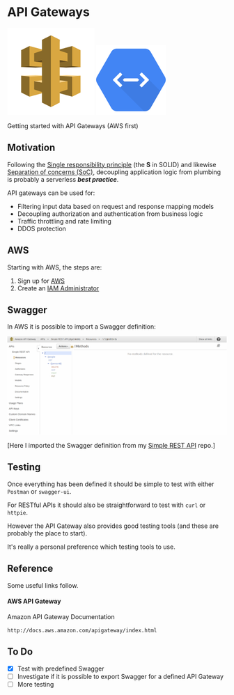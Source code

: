 # API Gateways

![API GAteway](images/ApplicationServices_AmazonAPIGateway.svg) ![Cloud Endpoint](images/Cloud_Endpoints.svg)

Getting started with API Gateways (AWS first)

## Motivation

Following the [Single responsibility principle](http://en.wikipedia.org/wiki/Single_responsibility_principle)
(the __S__ in SOLID) and likewise [Separation of concerns (SoC)](http://en.wikipedia.org/wiki/Separation_of_concerns),
decoupling application logic from plumbing is probably a serverless ___best practice___.

API gateways can be used for:

* Filtering input data based on request and response mapping models
* Decoupling authorization and authentication from business logic
* Traffic throttling and rate limiting
* DDOS protection

## AWS

Starting with AWS, the steps are:

1. Sign up for [AWS](http://aws.amazon.com/)
2. Create an [IAM Administrator](http://docs.aws.amazon.com/IAM/latest/UserGuide/getting-started_create-admin-group.html)

## Swagger

In AWS it is possible to import a Swagger definition:

![Swagger Imported](images/Swagger_Imported.png)

[Here I imported the Swagger definition from my [Simple REST API](http://github.com/mramshaw/Simple-REST-API) repo.]

## Testing

Once everything has been defined it should be simple to test with either `Postman` or `swagger-ui`.

For RESTful APIs it should also be straightforward to test with `curl` or `httpie`.

However the API Gateway also provides good testing tools (and these are probably the place to start).

It's really a personal preference which testing tools to use.

## Reference

Some useful links follow.

#### AWS API Gateway

Amazon API Gateway Documentation

    http://docs.aws.amazon.com/apigateway/index.html

## To Do

- [x] Test with predefined Swagger
- [ ] Investigate if it is possible to export Swagger for a defined API Gateway
- [ ] More testing
